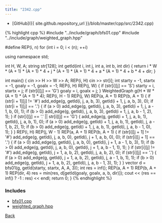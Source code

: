```yaml
---
title: "2342.cpp"
---
```


- [GitHub]({{ site.github.repository_url }}/blob/master/cpp/src/2342.cpp)

{% highlight cpp %}
#include "../include/graph/bfs01.cpp"
#include "../include/graph/weighted_graph.hpp"

#define REP(i, n) for (int i = 0; i < (n); ++i)

using namespace std;

int H, W, A;
string str[128];
int getId(int i, int j, int a, int b, int dir) {
  return i * W * (A + 1) * (A + 1) * 4 + j * (A + 1) * (A + 1) * 4 +
         a * (A + 1) * 4 + b * 4 + dir;
}

int main() {
  cin >> H >> W >> A;
  REP(i, H) cin >> str[i];
  int starty = -1, startx = -1, goaly = -1, goalx = -1;
  REP(i, H) REP(j, W) {
    if (str[i][j] == 'S') starty = i, startx = j;
    if (str[i][j] == 'G') goaly = i, goalx = j;
  }
  WeightedGraph<int> g(H * W * (A + 1) * (A + 1) * 4);
  REP(i, H - 1) REP(j, W) REP(a, A + 1) REP(b, A + 1) {
    if (str[i + 1][j] != '#')
      add_edge(g, getId(i, j, a, b, 3), getId(i + 1, j, a, b, 3), 0);
    if (str[i + 1][j] == '.') {
      if (a > 0)
        add_edge(g, getId(i, j, a, b, 3), getId(i + 1, j, a - 1, b, 0), 1);
      if (b > 0)
        add_edge(g, getId(i, j, a, b, 3), getId(i + 1, j, a, b - 1, 2), 1);
    }
    if (str[i][j] == '.' || str[i][j] == 'G') {
      add_edge(g, getId(i + 1, j, a, b, 1), getId(i, j, a, b, 1), 0);
      if (a > 0)
        add_edge(g, getId(i + 1, j, a, b, 1), getId(i, j, a - 1, b, 2), 1);
      if (b > 0)
        add_edge(g, getId(i + 1, j, a, b, 1), getId(i, j, a, b - 1, 0), 1);
    }
  }
  REP(i, H) REP(j, W - 1) REP(a, A + 1) REP(b, A + 1) {
    if (str[i][j + 1] != '#')
      add_edge(g, getId(i, j, a, b, 0), getId(i, j + 1, a, b, 0), 0);
    if (str[i][j + 1] == '.') {
      if (a > 0)
        add_edge(g, getId(i, j, a, b, 0), getId(i, j + 1, a - 1, b, 3), 1);
      if (b > 0)
        add_edge(g, getId(i, j, a, b, 0), getId(i, j + 1, a, b - 1, 1), 1);
    }
    if (str[i][j] != '#')
      add_edge(g, getId(i, j + 1, a, b, 2), getId(i, j, a, b, 2), 0);
    if (str[i][j] == '.') {
      if (a > 0)
        add_edge(g, getId(i, j + 1, a, b, 2), getId(i, j, a - 1, b, 1), 1);
      if (b > 0)
        add_edge(g, getId(i, j + 1, a, b, 2), getId(i, j, a, b - 1, 3), 1);
    }
  }
  vector<int> d = bfs01(g, getId(starty, startx, A, A, 3));
  int res = inf<int>();
  REP(a, A + 1)
  REP(b, A + 1) REP(dir, 4) res = min(res, d[getId(goaly, goalx, a, b, dir)]);
  cout << (res == inf<int>() ? -1 : res) << endl;
  return 0;
}
{% endhighlight %}

### Includes

- [bfs01.cpp](../include/graph/bfs01)
- [weighted_graph.hpp](../include/graph/weighted_graph)

[Back](..)
